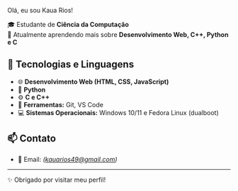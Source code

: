  Olá, eu sou Kaua Rios!

🎓 Estudante de **Ciência da Computação**  
🌱 Atualmente aprendendo mais sobre **Desenvolvimento Web, C++, Python e C**  




## 🚀 Tecnologias e Linguagens
- 🌐 **Desenvolvimento Web (HTML, CSS, JavaScript)**  
- 🐍 **Python**  
- ⚙️ **C e C++**  
- 🔧 **Ferramentas:** Git, VS Code  
- 💻 **Sistemas Operacionais:** Windows 10/11 e Fedora Linux (dualboot)  



## 📫 Contato
- 📧 Email: *(kauarios49@gmail.com)*  

---

✨ Obrigado por visitar meu perfil!  


